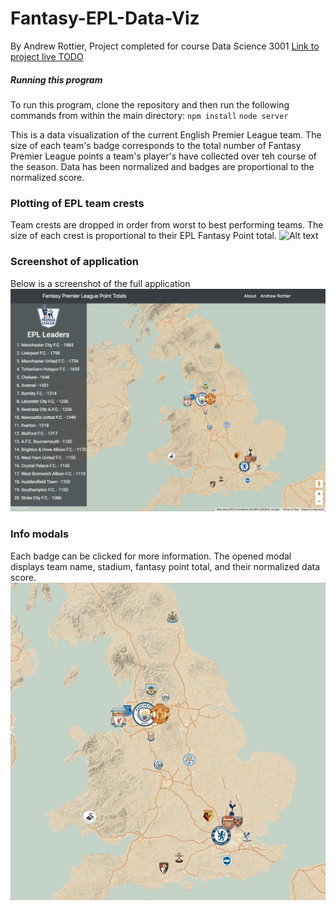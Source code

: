 # Fantasy-EPL-Data-Viz
By Andrew Rottier,
Project completed for course Data Science 3001
[Link to project live TODO](https://www.google.com)

##### Running this program
To run this program, clone the repository and then run the following commands from within the main directory:
`npm install`
`node server`

This is a data visualization of the current English Premier League team. The size of each team's badge corresponds to the total number of Fantasy Premier League points a team's player's have collected over teh course of the season. Data has been normalized and badges are proportional to the normalized score.

### Plotting of EPL team crests
Team crests are dropped in order from worst to best performing teams. The size of each crest is proportional to their EPL Fantasy Point total.
![Alt text](images/EPLDataViz.gif?raw=true )

### Screenshot of application
Below is a screenshot of the full application
![Alt text](images/App.jpeg?raw=true )

### Info modals
Each badge can be clicked for more information. The opened modal displays team name, stadium, fantasy point total, and their normalized data score.
![Alt text](images/EPLmodals.gif?raw=true )


